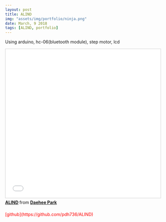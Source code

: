 ```yaml
---
layout: post
title: ALIND
img: "assets/img/portfolio/ninja.png"
date: March, 9 2018
tags: [ALIND, portfolio]
---
```

<!--
![image]({{ site.baseurl }}/{{ page.img }})
-->
Using arduino, hc-06(bluetooth module), step motor, lcd
<br>
<iframe src="//www.slideshare.net/slideshow/embed_code/key/eDl1lsmShshAnP" width="595" height="485" frameborder="0" marginwidth="0" marginheight="0" scrolling="no" style="border:1px solid #CCC; border-width:1px; margin-bottom:5px; max-width: 100%;" allowfullscreen> </iframe> <div style="margin-bottom:5px"> <strong> <a href="//www.slideshare.net/ssuser3dd96f/alind" title="ALIND" target="_blank">ALIND</a> </strong> from <strong><a href="//www.slideshare.net/ssuser3dd96f" target="_blank">Daehee Park</a></strong> </div>
<br>
<font color="#FF0000">[github](https://github.com/pdh736/ALIND)</font>